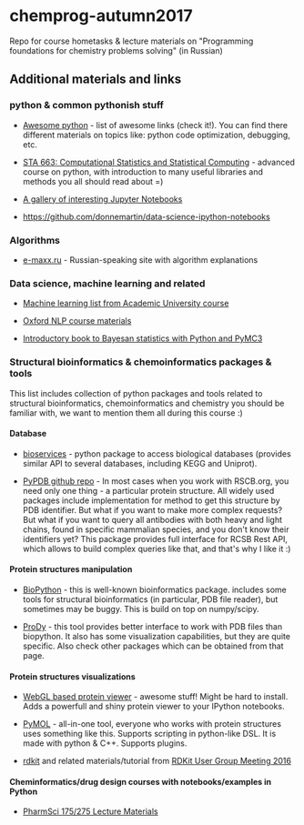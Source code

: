 # chemprog-autumn2017
Repo for course hometasks & lecture materials on "Programming foundations for chemistry problems solving" (in Russian)

## Additional materials and links

### python & common pythonish stuff

- [Awesome python](https://github.com/vinta/awesome-python) - list of awesome links (check it!). You can find there different materials on topics like: python code optimization, debugging, etc.

- [STA 663: Computational Statistics and Statistical Computing](http://people.duke.edu/~ccc14/sta-663-2017/) - advanced course on python, with introduction to many useful libraries and methods you all should read about =)

- [A gallery of interesting Jupyter Notebooks](https://github.com/jupyter/jupyter/wiki/A-gallery-of-interesting-Jupyter-Notebooks)

- https://github.com/donnemartin/data-science-ipython-notebooks

### Algorithms

- [e-maxx.ru](https://e-maxx.ru/algo/) - Russian-speaking site with algorithm explanations

### Data science, machine learning and related

- [Machine learning list from Academic University course](https://github.com/demidovakatya/vvedenie-mashinnoe-obuchenie)

- [Oxford NLP course materials](https://github.com/oxford-cs-deepnlp-2017/lectures)

- [Introductory book to Bayesan statistics with Python and PyMC3](https://github.com/aloctavodia/Statistical-Rethinking-with-Python-and-PyMC3)

### Structural bioinformatics & chemoinformatics packages & tools
This list includes collection of python packages and tools related to structural bioinformatics, chemoinformatics and chemistry you should be familiar with, we want to mention them all during this course :) 

#### Database 

- [bioservices](https://pythonhosted.org/bioservices/) - python package to access biological databases (provides similar API to several databases, including KEGG and Uniprot).

- [PyPDB github repo](https://github.com/williamgilpin/pypdb) - In most cases when you work with RSCB.org, you need only one thing - a particular protein structure. All widely used packages include implementation for method to get this structure by PDB identifier. But what if you want to make more complex requests? But what if you want to query all antibodies with both heavy and light chains, found in specific mammalian species, and you don't know their identifiers yet? This package provides full interface for RCSB Rest API, which allows to build complex queries like that, and that's why I like it :)

#### Protein structures manipulation

- [BioPython](http://biopython.org) - this is well-known bioinformatics package. includes some tools for structural bioinformatics (in particular, PDB file reader), but sometimes may be buggy. This is build on top on numpy/scipy.

- [ProDy](http://prody.csb.pitt.edu/) - this tool provides better interface to work with PDB files than biopython. It also has some visualization capabilities, but they are quite specific. Also check other packages which can be obtained from that page.

#### Protein structures visualizations
- [WebGL based protein viewer](https://github.com/arose/ngl) - awesome stuff! Might be hard to install. Adds a powerfull and shiny protein viewer to your IPython notebooks. 

- [PyMOL](http://pymol.org) - all-in-one tool, everyone who works with protein structures uses something like this. Supports scripting in python-like DSL. It is made with python & C++. Supports plugins.

- [rdkit](https://github.com/rdkit/rdkit) and related materials/tutorial from [RDKit User Group Meeting 2016](https://github.com/rdkit/UGM_2016)

#### Cheminformatics/drug design courses with notebooks/examples in Python

- [PharmSci 175/275 Lecture Materials](https://github.com/MobleyLab/drug-computing/tree/master/uci-pharmsci/lectures)

